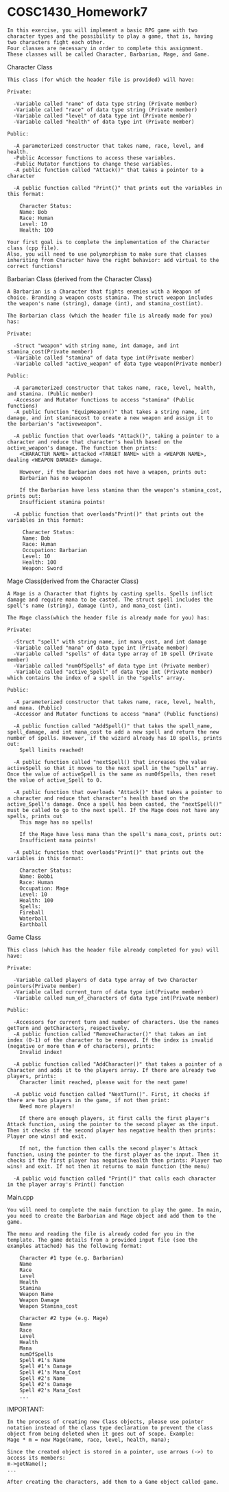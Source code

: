 # COSC1430_Homework7

    In this exercise, you will implement a basic RPG game with two character types and the possibility to play a game, that is, having two characters fight each other. 
    Four classes are necessary in order to complete this assignment. 
    These classes will be called Character, Barbarian, Mage, and Game.

Character Class

    This class (for which the header file is provided) will have:
    
    Private:
    
      -Variable called "name" of data type string (Private member)
      -Variable called "race" of data type string (Private member)
      -Variable called "level" of data type int (Private member)
      -Variable called "health" of data type int (Private member)
      
    Public:
      
      -A parameterized constructor that takes name, race, level, and health.
      -Public Accessor functions to access these variables.
      -Public Mutator functions to change these variables.
      -A public function called "Attack()" that takes a pointer to a character
      
      -A public function called "Print()" that prints out the variables in this format:
        
        Character Status: 
        Name: Bob
        Race: Human
        Level: 10
        Health: 100
        
    Your first goal is to complete the implementation of the Character class (cpp file). 
    Also, you will need to use polymorphism to make sure that classes inheriting from Character have the right behavior: add virtual to the correct functions!

Barbarian Class (derived from the Character Class)

    A Barbarian is a Character that fights enemies with a Weapon of choice. Branding a weapon costs stamina. The struct weapon includes the weapon's name (string), damage (int), and stamina_cost(int).

    The Barbarian class (which the header file is already made for you) has:

    Private:
    
      -Struct "weapon" with string name, int damage, and int stamina_cost(Private member)
      -Variable called "stamina" of data type int(Private member)
      -Variable called "active_weapon" of data type weapon(Private member)
      
    Public:
    
      -A parameterized constructor that takes name, race, level, health, and stamina. (Public member)
      -Accessor and Mutator functions to access "stamina" (Public functions)
      -A public function "EquipWeapon()" that takes a string name, int damage, and int staminacost to create a new weapon and assign it to the barbarian's "activeweapon".
      
      -A public function that overloads "Attack()", taking a pointer to a character and reduce that character's health based on the active_weapon's damage. The function then prints:
        <CHARACTER NAME> attacked <TARGET NAME> with a <WEAPON NAME>, dealing <WEAPON DAMAGE> damage.
        
        However, if the Barbarian does not have a weapon, prints out:
        Barbarian has no weapon!
        
        If the Barbarian have less stamina than the weapon's stamina_cost, prints out:
        Insufficient stamina points!
        
      -A public function that overloads"Print()" that prints out the variables in this format:
          
         Character Status: 
         Name: Bob
         Race: Human
         Occupation: Barbarian
         Level: 10
         Health: 100
         Weapon: Sword
         
Mage Class(derived from the Character Class)

    A Mage is a Character that fights by casting spells. Spells inflict damage and require mana to be casted. The struct spell includes the spell's name (string), damage (int), and mana_cost (int).

    The Mage class(which the header file is already made for you) has:

    Private:
    
      -Struct "spell" with string name, int mana_cost, and int damage
      -Variable called "mana" of data type int (Private member)
      -Variable called "spells" of data type array of 10 spell (Private member)
      -Variable called "numOfSpells" of data type int (Private member)
      -Variable called "active_Spell" of data type int (Private member) which contains the index of a spell in the "spells" array.
      
    Public:
      
      -A parameterized constructor that takes name, race, level, health, and mana. (Public)
      -Accessor and Mutator functions to access "mana" (Public functions)

      -A public function called "AddSpell()" that takes the spell_name, spell_damage, and int mana_cost to add a new spell and return the new number of spells. However, if the wizard already has 10 spells, prints out:
        Spell limits reached!
        
      -A public function called "nextSpell() that increases the value activeSpell so that it moves to the next spell in the "spells" array. Once the value of activeSpell is the same as numOfSpells, then reset the value of active_Spell to 0.
      
      -A public function that overloads "Attack()" that takes a pointer to a character and reduce that character's health based on the active_Spell's damage. Once a spell has been casted, the "nextSpell()" must be called to go to the next spell. If the Mage does not have any spells, prints out
        This mage has no spells!

        If the Mage have less mana than the spell's mana_cost, prints out:
        Insufficient mana points!

      -A public function that overloads"Print()" that prints out the variables in this format:
      
        Character Status: 
        Name: Bobbi
        Race: Human
        Occupation: Mage
        Level: 10
        Health: 100
        Spells:
        Fireball
        Waterball
        Earthball
        
Game Class

    This class (which has the header file already completed for you) will have:
    
    Private:

      -Variable called players of data type array of two Character pointers(Private member)
      -Variable called current_turn of data type int(Private member)
      -Variable called num_of_characters of data type int(Private member)
    
    Public:
    
      -Accessors for current turn and number of characters. Use the names getTurn and getCharacters, respectively.
      -A public function called "RemoveCharacter()" that takes an int index (0-1) of the character to be removed. If the index is invalid (negative or more than # of characters), prints:
        Invalid index!

      -A public function called "AddCharacter()" that takes a pointer of a Character and adds it to the players array. If there are already two players, prints:
        Character limit reached, please wait for the next game!
        
      -A public void function called "NextTurn()". First, it checks if there are two players in the game, if not then print: 
        Need more players!

        If there are enough players, it first calls the first player's Attack function, using the pointer to the second player as the input. Then it checks if the second player has negative health then prints: Player one wins! and exit. 
        
        If not, the function then calls the second player's Attack function, using the pointer to the first player as the input. Then it checks if the first player has negative health then prints: Player two wins! and exit. If not then it returns to main function (the menu)

      -A public void function called "Print()" that calls each character in the player array's Print() function
      
Main.cpp

    You will need to complete the main function to play the game. In main, you need to create the Barbarian and Mage object and add them to the game.

    The menu and reading the file is already coded for you in the template. The game details from a provided input file (see the examples attached) has the following format:

        Character #1 type (e.g. Barbarian)
        Name
        Race
        Level
        Health
        Stamina
        Weapon Name
        Weapon Damage
        Weapon Stamina_cost

        Character #2 type (e.g. Mage)
        Name
        Race
        Level
        Health
        Mana
        numOfSpells
        Spell #1's Name
        Spell #1's Damage
        Spell #1's Mana_Cost
        Spell #2's Name
        Spell #2's Damage
        Spell #2's Mana_Cost
        ...
        
IMPORTANT: 

    In the process of creating new Class objects, please use pointer notation instead of the class type declaration to prevent the class object from being deleted when it goes out of scope. Example:
    Mage * m = new Mage(name, race, level, health, mana);
      
    Since the created object is stored in a pointer, use arrows (->) to access its members:
    m->getName();
    ...
    
    After creating the characters, add them to a Game object called game.
